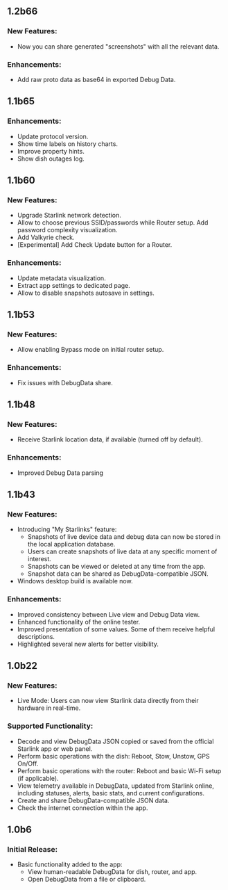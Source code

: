 ## 1.2b66

### New Features:

- Now you can share generated "screenshots" with all the relevant data.

### Enhancements:

- Add raw proto data as base64 in exported Debug Data.

## 1.1b65

### Enhancements:

- Update protocol version.
- Show time labels on history charts.
- Improve property hints.
- Show dish outages log.

## 1.1b60

### New Features:

- Upgrade Starlink network detection.
- Allow to choose previous SSID/passwords while Router setup. Add password complexity visualization.
- Add Valkyrie check.
- [Experimental] Add Check Update button for a Router.

### Enhancements:

- Update metadata visualization.
- Extract app settings to dedicated page. 
- Allow to disable snapshots autosave in settings.

## 1.1b53

### New Features:

- Allow enabling Bypass mode on initial router setup.

### Enhancements:

- Fix issues with DebugData share. 

## 1.1b48

### New Features:

- Receive Starlink location data, if available (turned off by default).

### Enhancements:

- Improved Debug Data parsing 


## 1.1b43

### New Features:

- Introducing "My Starlinks" feature:
  - Snapshots of live device data and debug data can now be stored in the local application database.
  - Users can create snapshots of live data at any specific moment of interest.
  - Snapshots can be viewed or deleted at any time from the app.
  - Snapshot data can be shared as DebugData-compatible JSON.
- Windows desktop build is available now.

### Enhancements:

- Improved consistency between Live view and Debug Data view.
- Enhanced functionality of the online tester.
- Improved presentation of some values. Some of them receive helpful descriptions.
- Highlighted several new alerts for better visibility.

## 1.0b22

### New Features:

- Live Mode: Users can now view Starlink data directly from their hardware in real-time.

### Supported Functionality:

- Decode and view DebugData JSON copied or saved from the official Starlink app or web panel.
- Perform basic operations with the dish: Reboot, Stow, Unstow, GPS On/Off.
- Perform basic operations with the router: Reboot and basic Wi-Fi setup (if applicable).
- View telemetry available in DebugData, updated from Starlink online, including statuses, alerts, 
  basic stats, and current configurations.
- Create and share DebugData-compatible JSON data.
- Check the internet connection within the app.


## 1.0b6

### Initial Release:

- Basic functionality added to the app:
  - View human-readable DebugData for dish, router, and app.
  - Open DebugData from a file or clipboard.
